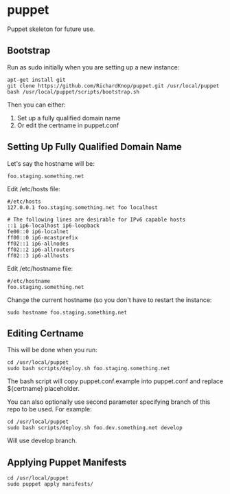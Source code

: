 puppet
======

Puppet skeleton for future use.

Bootstrap
---------

Run as sudo initially when you are setting up a new instance:

```
apt-get install git
git clone https://github.com/RichardKnop/puppet.git /usr/local/puppet
bash /usr/local/puppet/scripts/bootstrap.sh
```

Then you can either:

1. Set up a fully qualified domain name
2. Or edit the certname in puppet.conf

Setting Up Fully Qualified Domain Name
--------------------------------------

Let's say the hostname will be:

```
foo.staging.something.net
```

Edit /etc/hosts file:

```
#/etc/hosts
127.0.0.1 foo.staging.something.net foo localhost

# The following lines are desirable for IPv6 capable hosts
::1 ip6-localhost ip6-loopback
fe00::0 ip6-localnet
ff00::0 ip6-mcastprefix
ff02::1 ip6-allnodes
ff02::2 ip6-allrouters
ff02::3 ip6-allhosts
```

Edit /etc/hostname file:

```
#/etc/hostname
foo.staging.something.net
```

Change the current hostname (so you don't have to restart the instance:

```
sudo hostname foo.staging.something.net
```

Editing Certname
----------------

This will be done when you run:

```
cd /usr/local/puppet
sudo bash scripts/deploy.sh foo.staging.something.net
```

The bash script will copy puppet.conf.example into puppet.conf and replace ${certname} placeholder.

You can also optionally use second parameter specifying branch of this repo to be used. For example:

```
cd /usr/local/puppet
sudo bash scripts/deploy.sh foo.dev.something.net develop
```

Will use develop branch.

Applying Puppet Manifests
-------------------------

```
cd /usr/local/puppet
sudo puppet apply manifests/
```
